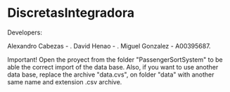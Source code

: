 # DiscretasIntegradora
Developers:

Alexandro Cabezas - .
David Henao - .
Miguel Gonzalez - A00395687.

Important!
Open the proyect from the folder "PassengerSortSystem" to be able the correct import of the data base. Also, if you want to use another data base,
replace the archive "data.cvs", on folder "data" with another same name and extension .csv archive.
